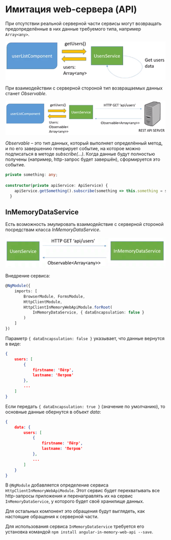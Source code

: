 # Имитация web-сервера (API)

При отсутствии реальной серверной части сервисы могут возвращать предопределённые в них данные требуемого типа, например `Array<any>`.

![сервис возвращает готовые данные](https://github.com/SpaceHead1C/Angular6-for-Dummies/blob/master/docs/src/api-service-return-array.png)

При взаимодействии с серверной стороной тип возвращаемых данных станет *Observable*.

![клиент-серверное взаимодействие](https://github.com/SpaceHead1C/Angular6-for-Dummies/blob/master/docs/src/api-service-return-observable.png)

*Observable* – это тип данных, который выполняет определённый метод, и по его завершению генерирует событие, на которое можно подписаться в методе *subscribe(...)*. Когда данные будут полностью получены (например, http-запрос будет завершён), сформируется это событие.

```typescript
private something: any;

constructor(private apiService: ApiService) {
    apiService.getSomething().subscribe(something => this.something = something);
  }
```

## InMemoryDataService

Есть возможность эмулировать взаимодействие с серверной стороной посредствам класса *InMemoryDataService*.

![эмуляция](https://github.com/SpaceHead1C/Angular6-for-Dummies/blob/master/docs/src/api-server-emulation.png)

Внедрение сервиса:

```typescript
@NgModule({
    imports: [
        BrowserModule, FormsModule,
        HttpClientModule,
        HttpClientInMemoryWebApiModule.forRoot(
            InMemoryDataService, { dataEncapsulation: false }
        )
    ]
})
```

Параметр ```{ dataEncapsulation: false }``` указывает, что данные вернутся в виде:

```json
{
    users: [
        {
            firstname: 'Пётр',
            lastname: 'Петров'
        },
        ...
    ]
}
```

Если передать ```{ dataEncapsulation: true }``` (значение по умолчанию), то основные данные обернутся в объект *data*:

```json
{
    data: {
        users: [
            {
                firstname: 'Пётр',
                lastname: 'Петров'
            },
            ...
        ]
    }
}

```

В `@NgModule` добавляется определение сервиса `HttpClientInMemoryWebApiModule`. Этот сервис будет перехватывать все http-запросы приложения и перенаправлять их на сервис `InMemoryDataService`, у которого будет своё хранилище данных.

Для остальных компонент это обращения будут выглядеть, как настоящие обращения к серверной части.

Для использования сервиса `InMemoryDataService` требуется его установка командой ```npm install angular-in-memory-web-api --save```.